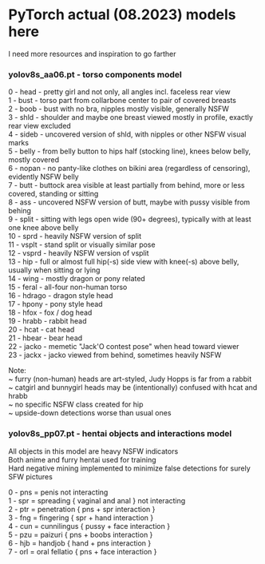 # PyTorch actual (08.2023) models here

I need more resources and inspiration to go farther

### yolov8s_aa06.pt - torso components model
 
 0 - head   - pretty girl and not only, all angles incl. faceless rear view <br>
 1 - bust   - torso part from collarbone center to pair of covered breasts <br>
 2 - boob   - bust with no bra, nipples mostly visible, generally NSFW <br>
 3 - shld   - shoulder and maybe one breast viewed mostly in profile, exactly rear view excluded <br>
 4 - sideb  - uncovered version of shld, with nipples or other NSFW visual marks <br>
 5 - belly  - from belly button to hips half (stocking line), knees below belly, mostly covered <br>
 6 - nopan  - no panty-like clothes on bikini area (regardless of censoring), evidently NSFW belly <br>
 7 - butt   - buttock area visible at least partially from behind, more or less covered, standing or sitting <br>
 8 - ass    - uncovered NSFW version of butt, maybe with pussy visible from behing <br>
 9 - split  - sitting with legs open wide (90+ degrees), typically with at least one knee above belly <br>
10 - sprd   - heavily NSFW version of split <br>
11 - vsplt  - stand split or visually similar pose <br>
12 - vsprd  - heavily NSFW version of vsplit <br>
13 - hip    - full or almost full hip(-s) side view with knee(-s) above belly, usually when sitting or lying <br>
14 - wing   - mostly dragon or pony related <br>
15 - feral  - all-four non-human torso <br>
16 - hdrago - dragon style head <br>
17 - hpony  - pony style head <br>
18 - hfox   - fox / dog head <br>
19 - hrabb  - rabbit head <br>
20 - hcat   - cat head <br>
21 - hbear  - bear head <br>
22 - jacko  - memetic "Jack'O contest pose" when head toward viewer <br>
23 - jackx  - jacko viewed from behind, sometimes heavily NSFW <br>

Note: <br>
~ furry (non-human) heads are art-styled, Judy Hopps is far from a rabbit <br>
~ catgirl and bunnygirl heads may be (intentionally) confused with hcat and hrabb <br>
~ no specific NSFW class created for hip <br>
~ upside-down detections worse than usual ones <br>


### yolov8s_pp07.pt - hentai objects and interactions model

All objects in this model are heavy NSFW indicators <br>
Both anime and furry hentai used for training <br>
Hard negative mining implemented to minimize false detections for surely SFW pictures <br>

0 - pns = penis not interacting <br>
1 - spr = spreading { vaginal and anal } not interacting <br>
2 - ptr = penetration { pns + spr interaction } <br>
3 - fng = fingering { spr + hand interaction } <br>
4 - cun = cunnilingus { pussy + face interaction } <br>
5 - pzu = paizuri { pns + boobs interaction } <br>
6 - hjb = handjob { hand + pns interaction } <br>
7 - orl = oral fellatio { pns + face interaction } <br>

